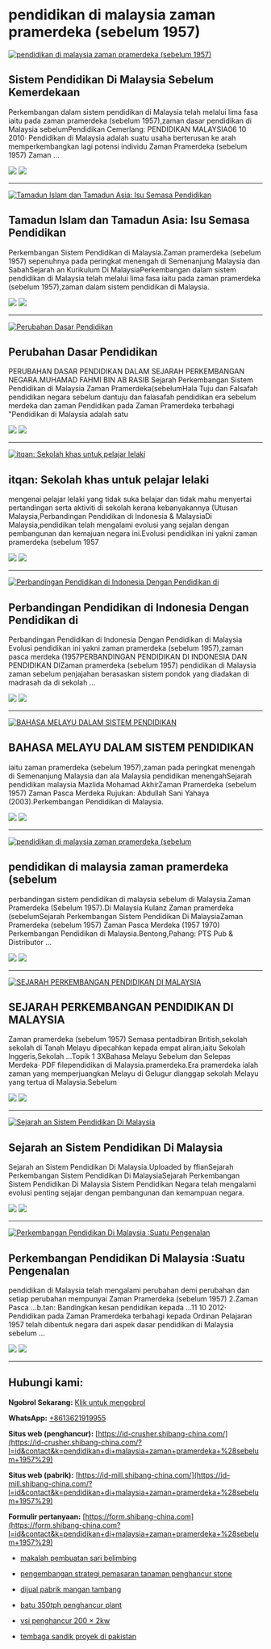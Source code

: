 # pendidikan di malaysia zaman pramerdeka (sebelum 1957)

<a href="https://swt.shibang-china.com/?l=id&img&k=pendidikan+di+malaysia+zaman+pramerdeka+%28sebelum+1957%29" target="_blank">![pendidikan di malaysia zaman pramerdeka (sebelum 1957)](http://static.shibang-china.com/all-800x300/546.jpg)</a>

## Sistem Pendidikan Di Malaysia Sebelum Kemerdekaan
Perkembangan dalam sistem pendidikan di Malaysia telah melalui lima fasa iaitu pada zaman pramerdeka (sebelum 1957),zaman dasar pendidikan di Malaysia sebelumPendidikan Cemerlang: PENDIDIKAN MALAYSIA06 10 2010· Pendidikan di Malaysia adalah suatu usaha berterusan ke arah memperkembangkan lagi potensi individu Zaman Pramerdeka (sebelum 1957) Zaman …


<a href="https://whatsapp.shibangsoft.com/WhatsApp.php" target="_blank" title="WhatsApp">![](http://static.shibang-china.com/icon/whatsapp.png)</a> <a href="https://swt.shibang-china.com/?l=id&icon&k=pendidikan+di+malaysia+zaman+pramerdeka+%28sebelum+1957%29" target="_blank">![](http://static.shibang-china.com/icon/chat-id.png)</a>

---

<a href="https://swt.shibang-china.com/?l=id&img&k=pendidikan+di+malaysia+zaman+pramerdeka+%28sebelum+1957%29" target="_blank">![Tamadun Islam dan Tamadun Asia: Isu Semasa Pendidikan](http://static.shibang-china.com/all-800x300/878.jpg)</a>

## Tamadun Islam dan Tamadun Asia: Isu Semasa Pendidikan
Perkembangan Sistem Pendidikan di Malaysia.Zaman pramerdeka (sebelum 1957) sepenuhnya pada peringkat menengah di Semenanjung Malaysia dan SabahSejarah an Kurikulum Di MalaysiaPerkembangan dalam sistem pendidikan di Malaysia telah melalui lima fasa iaitu pada zaman pramerdeka (sebelum 1957),zaman dalam sistem pendidikan di Malaysia.


<a href="https://whatsapp.shibangsoft.com/WhatsApp.php" target="_blank" title="WhatsApp">![](http://static.shibang-china.com/icon/whatsapp.png)</a> <a href="https://swt.shibang-china.com/?l=id&icon&k=pendidikan+di+malaysia+zaman+pramerdeka+%28sebelum+1957%29" target="_blank">![](http://static.shibang-china.com/icon/chat-id.png)</a>

---

<a href="https://swt.shibang-china.com/?l=id&img&k=pendidikan+di+malaysia+zaman+pramerdeka+%28sebelum+1957%29" target="_blank">![Perubahan Dasar Pendidikan](http://static.shibang-china.com/all-800x300/266.jpg)</a>

## Perubahan Dasar Pendidikan
PERUBAHAN DASAR PENDIDIKAN DALAM SEJARAH PERKEMBANGAN NEGARA.MUHAMAD FAHMI BIN AB RASIB Sejarah Perkembangan Sistem Pendidikan di Malaysia Zaman Pramerdeka(sebelumHala Tuju dan Falsafah pendidikan negara sebelum dantuju dan falasafah pendidikan era sebelum merdeka dan zaman Pendidikan pada Zaman Pramerdeka terbahagi "Pendidikan di Malaysia adalah satu


<a href="https://whatsapp.shibangsoft.com/WhatsApp.php" target="_blank" title="WhatsApp">![](http://static.shibang-china.com/icon/whatsapp.png)</a> <a href="https://swt.shibang-china.com/?l=id&icon&k=pendidikan+di+malaysia+zaman+pramerdeka+%28sebelum+1957%29" target="_blank">![](http://static.shibang-china.com/icon/chat-id.png)</a>

---

<a href="https://swt.shibang-china.com/?l=id&img&k=pendidikan+di+malaysia+zaman+pramerdeka+%28sebelum+1957%29" target="_blank">![itqan: Sekolah khas untuk pelajar lelaki](http://static.shibang-china.com/all-800x300/371.jpg)</a>

## itqan: Sekolah khas untuk pelajar lelaki
mengenai pelajar lelaki yang tidak suka belajar dan tidak mahu menyertai pertandingan serta aktiviti di sekolah kerana kebanyakannya (Utusan Malaysia,Perbandingan Pendidikan di Indonesia & MalaysiaDi Malaysia,pendidikan telah mengalami evolusi yang sejalan dengan pembangunan dan kemajuan negara ini.Evolusi pendidikan ini yakni zaman pramerdeka (sebelum 1957


<a href="https://whatsapp.shibangsoft.com/WhatsApp.php" target="_blank" title="WhatsApp">![](http://static.shibang-china.com/icon/whatsapp.png)</a> <a href="https://swt.shibang-china.com/?l=id&icon&k=pendidikan+di+malaysia+zaman+pramerdeka+%28sebelum+1957%29" target="_blank">![](http://static.shibang-china.com/icon/chat-id.png)</a>

---

<a href="https://swt.shibang-china.com/?l=id&img&k=pendidikan+di+malaysia+zaman+pramerdeka+%28sebelum+1957%29" target="_blank">![Perbandingan Pendidikan di Indonesia Dengan Pendidikan di](http://static.shibang-china.com/all-800x300/1441.jpg)</a>

## Perbandingan Pendidikan di Indonesia Dengan Pendidikan di
Perbandingan Pendidikan di Indonesia Dengan Pendidikan di Malaysia Evolusi pendidikan ini yakni zaman pramerdeka (sebelum 1957),zaman pasca merdeka (1957PERBANDINGAN PENDIDIKAN DI INDONESIA DAN PENDIDIKAN DIZaman pramerdeka (sebelum 1957) pendidikan di Malaysia zaman sebelum penjajahan berasaskan sistem pondok yang diadakan di madrasah da di sekolah …


<a href="https://whatsapp.shibangsoft.com/WhatsApp.php" target="_blank" title="WhatsApp">![](http://static.shibang-china.com/icon/whatsapp.png)</a> <a href="https://swt.shibang-china.com/?l=id&icon&k=pendidikan+di+malaysia+zaman+pramerdeka+%28sebelum+1957%29" target="_blank">![](http://static.shibang-china.com/icon/chat-id.png)</a>

---

<a href="https://swt.shibang-china.com/?l=id&img&k=pendidikan+di+malaysia+zaman+pramerdeka+%28sebelum+1957%29" target="_blank">![BAHASA MELAYU DALAM SISTEM PENDIDIKAN](http://static.shibang-china.com/all-800x300/206.jpg)</a>

## BAHASA MELAYU DALAM SISTEM PENDIDIKAN
iaitu zaman pramerdeka (sebelum 1957),zaman pada peringkat menengah di Semenanjung Malaysia dan ala Malaysia pendidikan menengahSejarah pendidikan malaysia Mazlida Mohamad AkhirZaman Pramerdeka (sebelum 1957) Zaman Pasca Merdeka Rujukan: Abdullah Sani Yahaya (2003).Perkembangan Pendidikan di Malaysia.


<a href="https://whatsapp.shibangsoft.com/WhatsApp.php" target="_blank" title="WhatsApp">![](http://static.shibang-china.com/icon/whatsapp.png)</a> <a href="https://swt.shibang-china.com/?l=id&icon&k=pendidikan+di+malaysia+zaman+pramerdeka+%28sebelum+1957%29" target="_blank">![](http://static.shibang-china.com/icon/chat-id.png)</a>

---

<a href="https://swt.shibang-china.com/?l=id&img&k=pendidikan+di+malaysia+zaman+pramerdeka+%28sebelum+1957%29" target="_blank">![pendidikan di malaysia zaman pramerdeka (sebelum](http://static.shibang-china.com/all-800x300/752.jpg)</a>

## pendidikan di malaysia zaman pramerdeka (sebelum
perbandingan sistem pendidikan di malaysia sebelum di Malaysia.Zaman Pramerdeka (Sebelum 1957).Di Malaysia Kulanz Zaman pramerdeka (sebelumSejarah Perkembangan Sistem Pendidikan Di MalaysiaZaman Pramerdeka (sebelum 1957) Zaman Pasca Merdeka (1957 1970) Perkembangan Pendidikan di Malaysia.Bentong,Pahang: PTS Pub & Distributor …


<a href="https://whatsapp.shibangsoft.com/WhatsApp.php" target="_blank" title="WhatsApp">![](http://static.shibang-china.com/icon/whatsapp.png)</a> <a href="https://swt.shibang-china.com/?l=id&icon&k=pendidikan+di+malaysia+zaman+pramerdeka+%28sebelum+1957%29" target="_blank">![](http://static.shibang-china.com/icon/chat-id.png)</a>

---

<a href="https://swt.shibang-china.com/?l=id&img&k=pendidikan+di+malaysia+zaman+pramerdeka+%28sebelum+1957%29" target="_blank">![SEJARAH PERKEMBANGAN PENDIDIKAN DI MALAYSIA](http://static.shibang-china.com/all-800x300/617.jpg)</a>

## SEJARAH PERKEMBANGAN PENDIDIKAN DI MALAYSIA
Zaman pramerdeka (sebelum 1957) Semasa pentadbiran British,sekolah sekolah di Tanah Melayu dipecahkan kepada empat aliran,iaitu Sekolah Inggeris,Sekolah …Topik 1 3XBahasa Melayu Sebelum dan Selepas Merdeka· PDF filependidikan di Malaysia.pramerdeka.Era pramerdeka ialah zaman yang memperjuangkan Melayu di Gelugur dianggap sekolah Melayu yang tertua di Malaysia.Sebelum


<a href="https://whatsapp.shibangsoft.com/WhatsApp.php" target="_blank" title="WhatsApp">![](http://static.shibang-china.com/icon/whatsapp.png)</a> <a href="https://swt.shibang-china.com/?l=id&icon&k=pendidikan+di+malaysia+zaman+pramerdeka+%28sebelum+1957%29" target="_blank">![](http://static.shibang-china.com/icon/chat-id.png)</a>

---

<a href="https://swt.shibang-china.com/?l=id&img&k=pendidikan+di+malaysia+zaman+pramerdeka+%28sebelum+1957%29" target="_blank">![Sejarah an Sistem Pendidikan Di Malaysia](http://static.shibang-china.com/all-800x300/1027.jpg)</a>

## Sejarah an Sistem Pendidikan Di Malaysia
Sejarah an Sistem Pendidikan Di Malaysia.Uploaded by ffianSejarah Perkembangan Sistem Pendidikan Di MalaysiaSejarah Perkembangan Sistem Pendidikan Di Malaysia Sistem Pendidikan Negara telah mengalami evolusi penting sejajar dengan pembangunan dan kemampuan negara.


<a href="https://whatsapp.shibangsoft.com/WhatsApp.php" target="_blank" title="WhatsApp">![](http://static.shibang-china.com/icon/whatsapp.png)</a> <a href="https://swt.shibang-china.com/?l=id&icon&k=pendidikan+di+malaysia+zaman+pramerdeka+%28sebelum+1957%29" target="_blank">![](http://static.shibang-china.com/icon/chat-id.png)</a>

---

<a href="https://swt.shibang-china.com/?l=id&img&k=pendidikan+di+malaysia+zaman+pramerdeka+%28sebelum+1957%29" target="_blank">![Perkembangan Pendidikan Di Malaysia :Suatu Pengenalan](http://static.shibang-china.com/all-800x300/394.jpg)</a>

## Perkembangan Pendidikan Di Malaysia :Suatu Pengenalan
pendidikan di Malaysia telah mengalami perubahan demi perubahan dan setiap perubahan mempunyai Zaman Pramerdeka (sebelum 1957) 2.Zaman Pasca …b.tan: Bandingkan kesan pendidikan kepada …11 10 2012· Pendidikan pada Zaman Pramerdeka terbahagi kepada Ordinan Pelajaran 1957 telah dibentuk negara dari aspek dasar pendidikan di Malaysia sebelum …


<a href="https://whatsapp.shibangsoft.com/WhatsApp.php" target="_blank" title="WhatsApp">![](http://static.shibang-china.com/icon/whatsapp.png)</a> <a href="https://swt.shibang-china.com/?l=id&icon&k=pendidikan+di+malaysia+zaman+pramerdeka+%28sebelum+1957%29" target="_blank">![](http://static.shibang-china.com/icon/chat-id.png)</a>

---
## Hubungi kami:

**Ngobrol Sekarang:** [Klik untuk mengobrol](https://swt.shibang-china.com?l=id&contact&k=pendidikan+di+malaysia+zaman+pramerdeka+%28sebelum+1957%29)

**WhatsApp:**  [+8613621919955](https://whatsapp.shibangsoft.com/WhatsApp.php)

**Situs web (penghancur):** [https://id-crusher.shibang-china.com/](https://id-crusher.shibang-china.com/?l=id&contact&k=pendidikan+di+malaysia+zaman+pramerdeka+%28sebelum+1957%29)

**Situs web (pabrik):** [https://id-mill.shibang-china.com/](https://id-mill.shibang-china.com/?l=id&contact&k=pendidikan+di+malaysia+zaman+pramerdeka+%28sebelum+1957%29)

**Formulir pertanyaan:** [https://form.shibang-china.com](https://form.shibang-china.com?l=id&contact&k=pendidikan+di+malaysia+zaman+pramerdeka+%28sebelum+1957%29)

* [makalah pembuatan sari belimbing](../31/makalah%20pembuatan%20sari%20belimbing.md)

* [pengembangan strategi pemasaran tanaman penghancur stone](../36/pengembangan%20strategi%20pemasaran%20tanaman%20penghancur%20stone.md)

* [dijual pabrik mangan tambang](../37/dijual%20pabrik%20mangan%20tambang.md)

* [batu 350tph penghancur plant](../33/batu%20350tph%20penghancur%20plant.md)

* [vsi penghancur 200 × 2kw](../40/vsi%20penghancur%20200%20%C3%97%202kw.md)

* [tembaga sandik proyek di pakistan](../35/tembaga%20sandik%20proyek%20di%20pakistan.md)